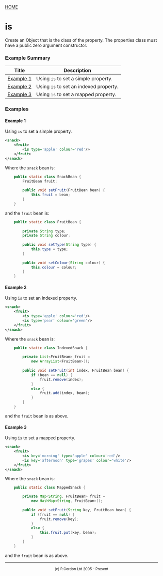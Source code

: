 [HOME](../../../../README.md)
# is

Create an Object that is the class of the
property. The properties class must have a public zero argument
constructor.

### Example Summary

| Title | Description |
| ----- | ----------- |
| [Example 1](#example1) | Using <code>is</code> to set a simple property. |
| [Example 2](#example2) | Using <code>is</code> to set an indexed property. |
| [Example 3](#example3) | Using <code>is</code> to set a mapped property. |


### Examples
#### Example 1 <a name="example1"></a>

Using <code>is</code> to set a simple property.

```xml
<snack>
    <fruit>
        <is type='apple' colour='red'/>
    </fruit>
</snack>
```


Where the <code>snack</code> bean is:

```java
	public static class SnackBean {
		FruitBean fruit;
		
		public void setFruit(FruitBean bean) {
			this.fruit = bean;
		}
	}
```


and the <code>fruit</code> bean is:

```java
	public static class FruitBean {
		
		private String type;
		private String colour;
				
		public void setType(String type) {
			this.type = type;
		}
		
		public void setColour(String colour) {
			this.colour = colour;
		}
	}
```


#### Example 2 <a name="example2"></a>

Using <code>is</code> to set an indexed property.

```xml
<snack>
    <fruit>
        <is type='apple' colour='red'/>
        <is type='pear' colour='green'/>
    </fruit>
</snack>
```


Where the <code>snack</code> bean is:

```java
	public static class IndexedSnack {
		
		private List<FruitBean> fruit = 
			new ArrayList<FruitBean>();
		
		public void setFruit(int index, FruitBean bean) {
			if (bean == null) {
				fruit.remove(index);
			}
			else {
				fruit.add(index, bean);
			}
		}
	}
```


and the <code>fruit</code> bean is as above.

#### Example 3 <a name="example3"></a>

Using <code>is</code> to set a mapped property.

```xml
<snack>
    <fruit>
        <is key='morning' type='apple' colour='red'/>
        <is key='afternoon' type='grapes' colour='white'/>
    </fruit>
</snack>
```


Where the <code>snack</code> bean is:

```java
	public static class MappedSnack {

		private Map<String, FruitBean> fruit =
			new HashMap<String, FruitBean>();
		
		public void setFruit(String key, FruitBean bean) {
			if (fruit == null) {
				fruit.remove(key);
			}
			else {
				this.fruit.put(key, bean);
			}
		}
	}
```


and the <code>fruit</code> bean is as above.


-----------------------

<div style='font-size: smaller; text-align: center;'>(c) R Gordon Ltd 2005 - Present</div>

